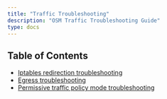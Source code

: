 ```yaml
---
title: "Traffic Troubleshooting"
description: "OSM Traffic Troubleshooting Guide"
type: docs
---
```


## Table of Contents
- [Iptables redirection troubleshooting](/docs/guides/traffic_management/troubleshooting/iptables_redirection)
- [Egress troubleshooting](/docs/guides/traffic_management/troubleshooting/egress)
- [Permissive traffic policy mode troubleshooting](/docs/guides/traffic_management/troubleshooting/permissive_traffic_policy_mode)
